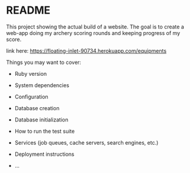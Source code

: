 # README

This project showing the actual build of a website. The goal is to create a web-app doing my archery scoring rounds and keeping progress of my score.

link here:
https://floating-inlet-90734.herokuapp.com/equipments

Things you may want to cover:

* Ruby version

* System dependencies

* Configuration

* Database creation

* Database initialization

* How to run the test suite

* Services (job queues, cache servers, search engines, etc.)

* Deployment instructions

* ...

